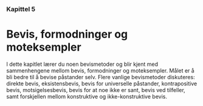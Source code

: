 ### Kapittel 5
# Bevis, formodninger og moteksempler

I dette kapitlet lærer du noen bevismetoder og blir kjent med sammenhengene mellom bevis, formodninger og moteksempler. Målet er å bli bedre til å bevise påstander selv. Flere vanlige bevismetoder diskuteres: direkte bevis, eksistensbevis, bevis for universelle påstander, kontrapositive bevis, motsigelsesbevis, bevis for at noe ikke er sant, bevis ved tilfeller, samt forskjellen mellom konstruktive og ikke-konstruktive bevis.

